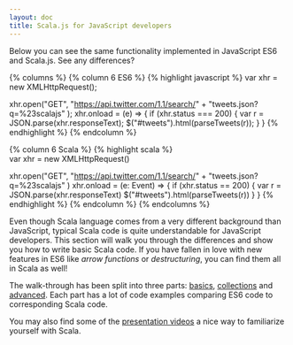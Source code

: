 ```yaml
---
layout: doc
title: Scala.js for JavaScript developers
---
```


Below you can see the same functionality implemented in JavaScript ES6 and Scala.js. See any differences?

{% columns %}
{% column 6 ES6 %}
{% highlight javascript %}
var xhr = new XMLHttpRequest();

xhr.open("GET",
 "https://api.twitter.com/1.1/search/" +
 "tweets.json?q=%23scalajs"
);
xhr.onload = (e) => {
 if (xhr.status === 200) {
   var r = JSON.parse(xhr.responseText);
   $("#tweets").html(parseTweets(r));
 }
}
{% endhighlight %}
{% endcolumn %}

{% column 6 Scala %}
{% highlight scala %}            
var xhr = new XMLHttpRequest()

xhr.open("GET",
 "https://api.twitter.com/1.1/search/" +
 "tweets.json?q=%23scalajs"
)
xhr.onload = (e: Event) => {
 if (xhr.status == 200) {
   var r = JSON.parse(xhr.responseText)
   $("#tweets").html(parseTweets(r))
 }
}
{% endhighlight %}
{% endcolumn %}
{% endcolumns %}

Even though Scala language comes from a very different background than JavaScript, typical Scala code is quite understandable
for JavaScript developers. This section will walk you through the differences and show you how to write basic Scala code. If you
have fallen in love with new features in ES6 like _arrow functions_ or _destructuring_, you can find them all in Scala as well!

The walk-through has been split into three parts: [basics](es6_to_scala_part1.html), [collections](es6_to_scala_part2.html) and
[advanced](es6_to_scala_part3.html). Each part has a lot of code examples comparing
ES6 code to corresponding Scala code.

You may also find some of the [presentation videos](../../community/presentations.html) a nice way to familiarize yourself with Scala.
